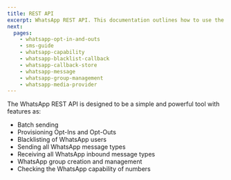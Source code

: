 ```yaml
---
title: REST API
excerpt: WhatsApp REST API. This documentation outlines how to use the WhatsApp REST API for communication between businesses and customers.  
next:
  pages:
    - whatsapp-opt-in-and-outs
    - sms-guide
    - whatsapp-capability
    - whatsapp-blacklist-callback
    - whatsapp-callback-store
    - whatsapp-message
    - whatsapp-group-management
    - whatsapp-media-provider
---
```

The WhatsApp REST API is designed to be a simple and powerful tool with features as:
   - Batch sending
   - Provisioning Opt-Ins and Opt-Outs
   - Blacklisting of WhatsApp users
   - Sending all WhatsApp message types
   - Receiving all WhatsApp inbound message types
   - WhatsApp group creation and management
   - Checking the WhatsApp capability of numbers
